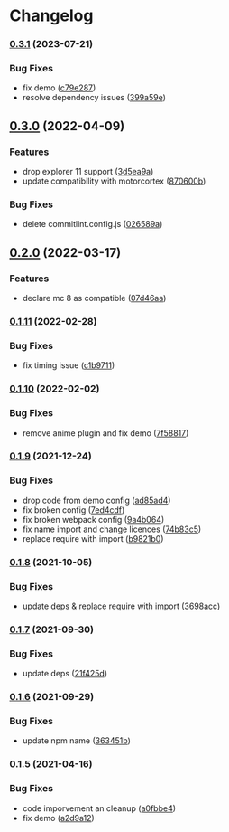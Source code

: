 # Changelog

### [0.3.1](https://github.com/donkeyclip/motorcortex-textfxs/compare/v0.3.0...v0.3.1) (2023-07-21)


### Bug Fixes

* fix demo ([c79e287](https://github.com/donkeyclip/motorcortex-textfxs/commit/c79e287aef1809f1f7b9ac1ace351015954d26d7))
* resolve dependency issues ([399a59e](https://github.com/donkeyclip/motorcortex-textfxs/commit/399a59e156183962daf5228ef901ec874463f297))

## [0.3.0](https://github.com/donkeyclip/motorcortex-textfxs/compare/v0.2.0...v0.3.0) (2022-04-09)


### Features

* drop explorer 11 support ([3d5ea9a](https://github.com/donkeyclip/motorcortex-textfxs/commit/3d5ea9acbd26ad328609b173f40c976b8a43c579))
* update compatibility with motorcortex ([870600b](https://github.com/donkeyclip/motorcortex-textfxs/commit/870600b6661d810069a61bc42e8ee7e4b57bf775))


### Bug Fixes

* delete commitlint.config.js ([026589a](https://github.com/donkeyclip/motorcortex-textfxs/commit/026589acd32e6c4890bc81a0cd254e9ec2ffbbe9))

## [0.2.0](https://www.github.com/donkeyclip/motorcortex-textfxs/compare/v0.1.11...v0.2.0) (2022-03-17)


### Features

* declare mc 8 as compatible ([07d46aa](https://www.github.com/donkeyclip/motorcortex-textfxs/commit/07d46aa9a6b301c49f34939977ed07fae214b84f))

### [0.1.11](https://www.github.com/donkeyclip/motorcortex-textfxs/compare/v0.1.10...v0.1.11) (2022-02-28)


### Bug Fixes

* fix timing issue ([c1b9711](https://www.github.com/donkeyclip/motorcortex-textfxs/commit/c1b97116413ba37a22695ea4ad47548d249e9fe7))

### [0.1.10](https://www.github.com/donkeyclip/motorcortex-textfxs/compare/v0.1.9...v0.1.10) (2022-02-02)


### Bug Fixes

* remove anime plugin and fix demo ([7f58817](https://www.github.com/donkeyclip/motorcortex-textfxs/commit/7f5881725f8245fe94c7054b6353142324b7903f))

### [0.1.9](https://www.github.com/donkeyclip/motorcortex-textfxs/compare/v0.1.8...v0.1.9) (2021-12-24)


### Bug Fixes

* drop code from demo config ([ad85ad4](https://www.github.com/donkeyclip/motorcortex-textfxs/commit/ad85ad402bfbaef47201322158133fbf511c32fa))
* fix broken config ([7ed4cdf](https://www.github.com/donkeyclip/motorcortex-textfxs/commit/7ed4cdfb568b7bd79ba2780c00741e628807f1d7))
* fix broken webpack config ([9a4b064](https://www.github.com/donkeyclip/motorcortex-textfxs/commit/9a4b06471cc54d4480b03778649fd1d41aac818f))
* fix name import and change licences ([74b83c5](https://www.github.com/donkeyclip/motorcortex-textfxs/commit/74b83c566944a19fffbd0947cdebe4a1360a6c69))
* replace require with import ([b9821b0](https://www.github.com/donkeyclip/motorcortex-textfxs/commit/b9821b055615fdcbf72a2e6ab6e73e534a6448c1))

### [0.1.8](https://www.github.com/donkeyclip/motorcortex-textfxs/compare/v0.1.7...v0.1.8) (2021-10-05)


### Bug Fixes

* update deps & replace require with import ([3698acc](https://www.github.com/donkeyclip/motorcortex-textfxs/commit/3698acce875930651ef4cfefe230e38d566e217d))

### [0.1.7](https://www.github.com/donkeyclip/motorcortex-textfxs/compare/v0.1.6...v0.1.7) (2021-09-30)


### Bug Fixes

* update deps ([21f425d](https://www.github.com/donkeyclip/motorcortex-textfxs/commit/21f425d4f264df0fddf5436b5193c0badc30834f))

### [0.1.6](https://www.github.com/donkeyclip/motorcortex-textfxs/compare/v0.1.5...v0.1.6) (2021-09-29)


### Bug Fixes

* update npm name ([363451b](https://www.github.com/donkeyclip/motorcortex-textfxs/commit/363451b33bc85826598ebaa36d24fba48b0e1a2d))

### 0.1.5 (2021-04-16)


### Bug Fixes

* code imporvement an cleanup ([a0fbbe4](https://www.github.com/kissmybutton/motorcortex-textfxs/commit/a0fbbe4479f26229eb783756dad83b9979075fb8))
* fix demo ([a2d9a12](https://www.github.com/kissmybutton/motorcortex-textfxs/commit/a2d9a129001bb792f8de71c8056593801b7de75b))
